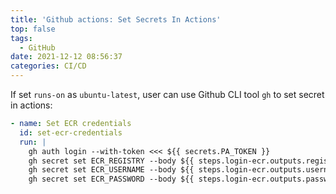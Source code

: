 ```yaml
---
title: 'Github actions: Set Secrets In Actions'
top: false
tags:
  - GitHub
date: 2021-12-12 08:56:37
categories: CI/CD
---
```


If set `runs-on` as `ubuntu-latest`, user can use Github CLI tool `gh` to set secret in actions:

```yml
- name: Set ECR credentials
  id: set-ecr-credentials
  run: |
    gh auth login --with-token <<< ${{ secrets.PA_TOKEN }}
    gh secret set ECR_REGISTRY --body ${{ steps.login-ecr.outputs.registry }} --repo ${{ github.repository }}
    gh secret set ECR_USERNAME --body ${{ steps.login-ecr.outputs.username }} --repo ${{ github.repository }}
    gh secret set ECR_PASSWORD --body ${{ steps.login-ecr.outputs.password }} --repo ${{ github.repository }}
```
